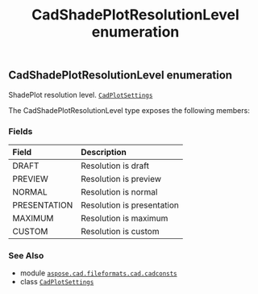 ﻿---
title: CadShadePlotResolutionLevel enumeration
second_title: Aspose.CAD for Python via .NET API References
description: 
type: docs
weight: 390
url: /aspose.cad.fileformats.cad.cadconsts/cadshadeplotresolutionlevel/
is_root: false
---

## CadShadePlotResolutionLevel enumeration

ShadePlot resolution level.
[`CadPlotSettings`](/cad/python-net/aspose.cad.fileformats.cad.cadobjects/cadplotsettings)



The CadShadePlotResolutionLevel type exposes the following members:

### Fields
| Field | Description |
| :- | :- |
| DRAFT | Resolution is draft |
| PREVIEW | Resolution is preview |
| NORMAL | Resolution is normal |
| PRESENTATION | Resolution is presentation |
| MAXIMUM | Resolution is maximum |
| CUSTOM | Resolution is custom |



### See Also
* module [`aspose.cad.fileformats.cad.cadconsts`](..)
* class [`CadPlotSettings`](/cad/python-net/aspose.cad.fileformats.cad.cadobjects/cadplotsettings)
